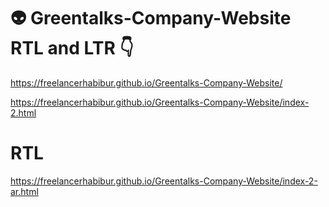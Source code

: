 # 👽 Greentalks-Company-Website RTL and LTR  👇

https://freelancerhabibur.github.io/Greentalks-Company-Website/

https://freelancerhabibur.github.io/Greentalks-Company-Website/index-2.html

# RTL
https://freelancerhabibur.github.io/Greentalks-Company-Website/index-2-ar.html
